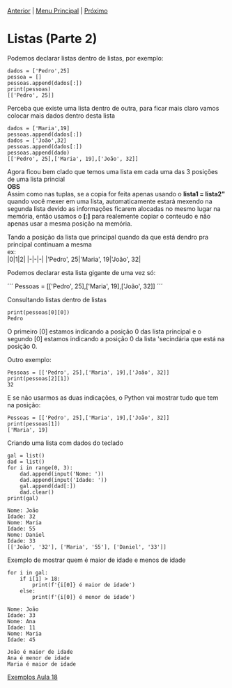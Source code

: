 [Anterior](Aula17.md) | [Menu Principal](/README.md/) | [Próximo](Aula19.md)  

# Listas (Parte 2)  

Podemos declarar listas dentro de listas, por exemplo:  
```
dados = ['Pedro',25]
pessoa = []
pessoas.append(dados[:])
print(pessoas)
[['Pedro', 25]]
```
Perceba que existe uma lista dentro de outra, para ficar mais claro vamos colocar mais dados dentro desta lista  
```
dados = ['Maria',19]
pessoas.append(dados[:])
dados = ['João',32]
pessoas.append(dados[:])
pessoas.append(dado)
[['Pedro', 25],['Maria', 19],['João', 32]]
```
Agora ficou bem clado que temos uma lista em cada uma das 3 posições de uma lista princial  
**OBS**  
Assim como nas tuplas, se a copia for feita apenas usando o **lista1 = lista2"** quando você mexer em uma lista, automaticamente estará mexendo na segunda lista devido as informações ficarem alocadas no mesmo lugar na memória, então usamos o **[:]** para realemente copiar o conteudo e não apenas usar a mesma posição na memória.  

Tando a posição da lista que principal quando da que está dendro pra principal continuam a mesma  
ex:  
|0|1|2|
|-|-|-|
|'Pedro', 25|'Maria', 19|'João', 32| 

Podemos declarar esta lista gigante de uma vez só:  

´´´
Pessoas = [['Pedro', 25],['Maria', 19],['João', 32]]
´´´

Consultando listas dentro de listas  
```
print(pessoas[0][0])
Pedro
```
O primeiro [0] estamos indicando a posição 0 das lista principal e o segundo [0] estamos indicando a posição 0 da lista 'secindária que está na posição 0.

Outro exemplo:  
```
Pessoas = [['Pedro', 25],['Maria', 19],['João', 32]]
print(pessoas[2][1])
32
```
E se não usarmos as duas indicações, o Python vai mostrar tudo que tem na posição:  
```
Pessoas = [['Pedro', 25],['Maria', 19],['João', 32]]
print(pessoas[1])
['Maria', 19]
```
Criando uma lista com dados do teclado
```
gal = list()
dad = list()
for i in range(0, 3):
    dad.append(input('Nome: '))
    dad.append(input('Idade: '))
    gal.append(dad[:])
    dad.clear()
print(gal)

Nome: João
Idade: 32
Nome: Maria
Idade: 55
Nome: Daniel
Idade: 33
[['João', '32'], ['Maria', '55'], ['Daniel', '33']]
```
Exemplo de mostrar quem é maior de idade e menos de idade
```
for i in gal:
    if i[1] > 18:
        print(f'{i[0]} é maior de idade')
    else:
        print(f'{i[0]} é menor de idade')

Nome: João
Idade: 33
Nome: Ana
Idade: 11
Nome: Maria
Idade: 45

João é maior de idade
Ana é menor de idade
Maria é maior de idade
```


[Exemplos Aula 18](Aula18.py)